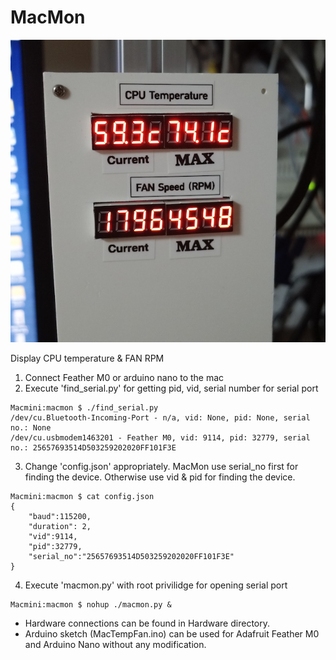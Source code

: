 # MacMon

![MacMon](/imgs/MacMon.jpg)

Display CPU temperature &amp; FAN RPM

1. Connect Feather M0 or arduino nano to the mac
2. Execute 'find_serial.py' for getting pid, vid, serial number for serial port
```
Macmini:macmon $ ./find_serial.py
/dev/cu.Bluetooth-Incoming-Port - n/a, vid: None, pid: None, serial no.: None
/dev/cu.usbmodem1463201 - Feather M0, vid: 9114, pid: 32779, serial no.: 25657693514D503259202020FF101F3E
```
3. Change 'config.json' appropriately. MacMon use serial_no first for finding the device. Otherwise use vid & pid for finding the device.
```
Macmini:macmon $ cat config.json
{
	"baud":115200,
	"duration": 2,
	"vid":9114,
	"pid":32779,
	"serial_no":"25657693514D503259202020FF101F3E"
}
```
4. Execute 'macmon.py' with root privilidge for opening serial port
```
Macmini:macmon $ nohup ./macmon.py &
```

* Hardware connections can be found in Hardware directory.
* Arduino sketch (MacTempFan.ino) can be used for Adafruit Feather M0 and Arduino Nano without any modification.
